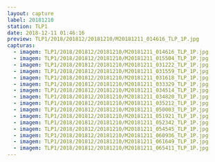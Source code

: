```yaml
---
layout: capture
label: 20181210
station: TLP1
date: 2018-12-11 01:46:16
preview: TLP1/2018/201812/20181210/M20181211_014616_TLP_1P.jpg
capturas:
  - imagem: TLP1/2018/201812/20181210/M20181211_014616_TLP_1P.jpg
  - imagem: TLP1/2018/201812/20181210/M20181211_015504_TLP_1P.jpg
  - imagem: TLP1/2018/201812/20181210/M20181211_031222_TLP_1P.jpg
  - imagem: TLP1/2018/201812/20181210/M20181211_031559_TLP_1P.jpg
  - imagem: TLP1/2018/201812/20181210/M20181211_031618_TLP_1P.jpg
  - imagem: TLP1/2018/201812/20181210/M20181211_033329_TLP_1P.jpg
  - imagem: TLP1/2018/201812/20181210/M20181211_034514_TLP_1P.jpg
  - imagem: TLP1/2018/201812/20181210/M20181211_034820_TLP_1P.jpg
  - imagem: TLP1/2018/201812/20181210/M20181211_035212_TLP_1P.jpg
  - imagem: TLP1/2018/201812/20181210/M20181211_050003_TLP_1P.jpg
  - imagem: TLP1/2018/201812/20181210/M20181211_051921_TLP_1P.jpg
  - imagem: TLP1/2018/201812/20181210/M20181211_052342_TLP_1P.jpg
  - imagem: TLP1/2018/201812/20181210/M20181211_054545_TLP_1P.jpg
  - imagem: TLP1/2018/201812/20181210/M20181211_060936_TLP_1P.jpg
  - imagem: TLP1/2018/201812/20181210/M20181211_061649_TLP_1P.jpg
  - imagem: TLP1/2018/201812/20181210/M20181211_065411_TLP_1P.jpg
---
```

